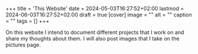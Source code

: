 +++
title = 'This Website'
date = 2024-05-03T16:27:52+02:00
lastmod = 2024-06-03T16:27:52+02:00
draft = true
[cover]
    image = ""
    alt = ""
    caption = ""
tags = []
+++

On this website I intend to document different projects that I work on and share
my thoughts about them. I will also post images that I take on the pictures page.
